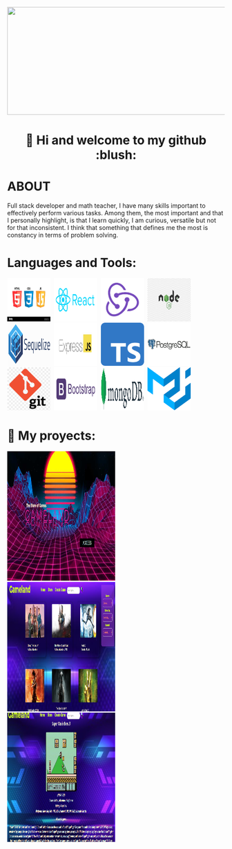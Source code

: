 <p align='center'>
  <kbd>
  <img src='images/presentation%20image.gif' width = '1000' height = '250'>                                                                                    
</kbd>
    </p>
    
<h1 align='center'> 👋 Hi and welcome to my github :blush: </h1>

# ABOUT

Full stack developer and math teacher, I have many skills
important to effectively perform various tasks. Among them, the most
important and that I personally highlight, is that I learn quickly, I am curious,
versatile but not for that inconsistent. I think that something that defines me the most is
constancy in terms of problem solving.



#  Languages and Tools:
<p align='left'>
  <kbd>
    <img src='/logos/logos.jpg' width = '100' height = '100'> 
    <img src='/logos/react.png' width = '100' height = '100'>
    <img src='/logos/redux.png' width = '100' height = '100'> 
    <img src='/logos/nodejs.png' width = '100' height = '100'> 
    <img src='/logos/sequelize.png' width = '100' height = '100'> 
    <img src='/logos/express.png' width = '100' height = '100'> 
    <img src='/logos/Typescript_logo_2020.svg.png' width = '100' height = '100'> 
    <img src='/logos/PostgreSQL-Logo.png' width = '100' height = '100'> 
    <img src='/logos/git.png' width = '100' height = '100'> 
    <img src='/logos/bootstrap-logo-png.png' width = '100' height = '100'> 
    <img src='/logos/mongo.png' width = '100' height = '100'> 
    <img src='/logos/material_ui.png' width = '100' height = '100'> 
</kbd>
    </p>

# :briefcase: My proyects:
<p align='left'>
  <kbd>
    <img src='/projects/pi_videogames1.PNG' width = '250' height = '300'> 
     <img src='/projects/pi_videogames2.PNG' width = '250' height = '300'> 
     <img src='/projects/pi_videogames3.PNG' width = '250' height = '300'> 
</kbd>
    </p>


<!---
MartinGalliano/MartinGalliano is a ✨ special ✨ repository because its `README.md` (this file) appears on your GitHub profile.
You can click the Preview link to take a look at your changes.
--->
